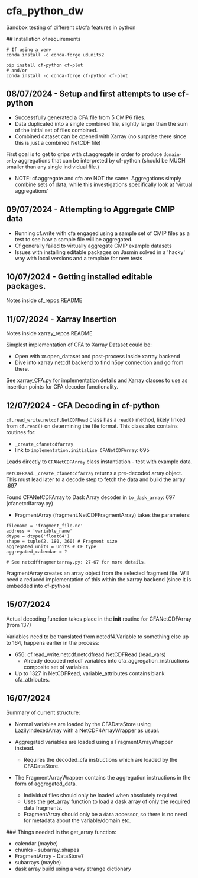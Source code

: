 # cfa_python_dw
Sandbox testing of different cf/cfa features in python

## Installation of requirements

```
# If using a venv
conda install -c conda-forge udunits2

pip install cf-python cf-plot
# and/or
conda install -c conda-forge cf-python cf-plot
```

## 08/07/2024 - Setup and first attempts to use cf-python

- Successfully generated a CFA file from 5 CMIP6 files.
- Data duplicated into a single combined file, slightly larger than the sum of the initial set of files combined.
- Combined dataset can be opened with Xarray (no surprise there since this is just a combined NetCDF file)

First goal is to get to grips with cf.aggregate in order to produce `domain-only` aggregations that can be interpreted
by cf-python (should be MUCH smaller than any single individual file.)

- NOTE: cf.aggregate and cfa are NOT the same. Aggregations simply combine sets of data, while this investigations specifically look at 'virtual aggregations'

## 09/07/2024 - Attempting to Aggregate CMIP data

- Running cf.write with cfa engaged using a sample set of CMIP files as a test to see how a sample file will be aggregated.
- Cf generally failed to virtually aggregate CMIP example datasets
- Issues with installing editable packages on Jasmin solved in a 'hacky' way with local versions and a template for new tests

## 10/07/2024 - Getting installed editable packages.

Notes inside cf_repos.README

## 11/07/2024 - Xarray Insertion

Notes inside xarray_repos.README

Simplest implementation of CFA to Xarray Dataset could be:
 - Open with xr.open_dataset and post-process inside xarray backend
 - Dive into xarray netcdf backend to find h5py connection and go from there.

See xarray_CFA.py for implementation details and Xarray classes to use as insertion points for CFA decoder functionality.

## 12/07/2024 - CFA Decoding in cf-python

`cf.read_write.netcdf.NetCDFRead` class has a `read()` method, likely linked from `cf.read()` on determining the file format. This class also contains routines for:
 - `_create_cfanetcdfarray`
 - link to `implementation.initialise_CFANetCDFArray`: 695

Leads directly to `CFANetCDFArray` class instantiation - test with example data.

`NetCDFRead._create_cfanetcdfarray` returns a pre-decoded array object. This must lead later to a decode step to fetch the data and build the array :697

Found CFANetCDFArray to Dask Array decoder in `to_dask_array`: 697 (cfanetcdfarray.py)
 - FragmentArray (fragment.NetCDFFragmentArray) takes the parameters:
 ```
 filename = 'fragment_file.nc'
 address = 'variable_name'
 dtype = dtype('float64')
 shape = tuple(2, 180, 360) # Fragment size
 aggregated_units = Units # CF type
 aggregated_calendar = ?

# See netcdffragmentarray.py: 27-67 for more details.
 ```

FragmentArray creates an array object from the selected fragment file. Will need a reduced implementation of this within the xarray backend (since it is embedded into cf-python)

## 15/07/2024

Actual decoding function takes place in the __init__ routine for CFANetCDFArray (from 137)

Variables need to be translated from netcdf4.Variable to something else up to 164, happens earlier in the process:
 - 656: cf.read_write.netcdf.netcdfread.NetCDFRead (read_vars)
   - Already decoded netcdf variables into cfa_aggregation_instructions composite set of variables.
 - Up to 1327 in NetCDFRead, variable_attributes contains blank cfa_attributes.

## 16/07/2024

Summary of current structure:
 - Normal variables are loaded by the CFADataStore using LazilyIndexedArray with a NetCDF4ArrayWrapper as usual.
 - Aggregated variables are loaded using a FragmentArrayWrapper instead.
   - Requires the decoded_cfa instructions which are loaded by the CFADataStore.

 - The FragmentArrayWrapper contains the aggregation instructions in the form of aggregated_data.
   - Individual files should only be loaded when absolutely required.
   - Uses the get_array function to load a dask array of only the required data fragments.
   - FragmentArray should only be a `data` accessor, so there is no need for metadata about the variable/domain etc.

### Things needed in the get_array function:
 - calendar (maybe)
 - chunks - subarray_shapes
 - FragmentArray - DataStore?
 - subarrays (maybe)
 - dask array build using a very strange dictionary




